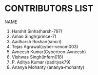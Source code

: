 # CONTRIBUTORS LIST

NAME 
1. Harshit Sinha(harsh-797)
2. Aman Singh(prince-7)
3. Aadharsh Roshan(smcri)
4. Tejas Agrawal(cyber-venom003)
5. Avneesh Kumar(Cybertron-Avneesh)
6. Vishwas Singh(infern018)
7. P. Aditya Kumar (padityak79)
8. Ananya Mohanty (ananya-mohanty)